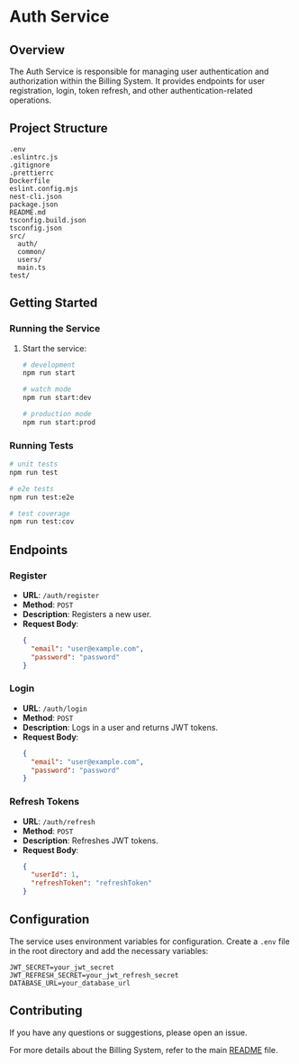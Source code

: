 # Auth Service

## Overview

The Auth Service is responsible for managing user authentication and authorization within the Billing System. It provides endpoints for user registration, login, token refresh, and other authentication-related operations.

## Project Structure

```
.env
.eslintrc.js
.gitignore
.prettierrc
Dockerfile
eslint.config.mjs
nest-cli.json
package.json
README.md
tsconfig.build.json
tsconfig.json
src/
  auth/
  common/
  users/
  main.ts
test/
```

## Getting Started

### Running the Service

1. Start the service:
    ```bash
    # development
    npm run start

    # watch mode
    npm run start:dev

    # production mode
    npm run start:prod
    ```

### Running Tests

```bash
# unit tests
npm run test

# e2e tests
npm run test:e2e

# test coverage
npm run test:cov
```

## Endpoints

### Register

- **URL**: `/auth/register`
- **Method**: `POST`
- **Description**: Registers a new user.
- **Request Body**:
    ```json
    {
      "email": "user@example.com",
      "password": "password"
    }
    ```

### Login

- **URL**: `/auth/login`
- **Method**: `POST`
- **Description**: Logs in a user and returns JWT tokens.
- **Request Body**:
    ```json
    {
      "email": "user@example.com",
      "password": "password"
    }
    ```

### Refresh Tokens

- **URL**: `/auth/refresh`
- **Method**: `POST`
- **Description**: Refreshes JWT tokens.
- **Request Body**:
    ```json
    {
      "userId": 1,
      "refreshToken": "refreshToken"
    }
    ```

## Configuration

The service uses environment variables for configuration. Create a `.env` file in the root directory and add the necessary variables:

```
JWT_SECRET=your_jwt_secret
JWT_REFRESH_SECRET=your_jwt_refresh_secret
DATABASE_URL=your_database_url
```

## Contributing

If you have any questions or suggestions, please open an issue.

For more details about the Billing System, refer to the main [README](../README.md) file.